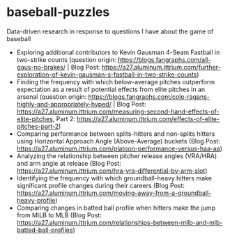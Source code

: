 # baseball-puzzles
Data-driven research in response to questions I have about the game of baseball

- Exploring additional contributors to Kevin Gausman 4-Seam Fastball in two-strike counts (question origin: https://blogs.fangraphs.com/all-gaus-no-brakes/ | Blog Post: https://a27.aluminum.ittrium.com/further-exploration-of-kevin-gausman-s-fastball-in-two-strike-counts)
- Finding the frequency with which below-average pitches outperform expectation as a result of potential effects from elite pitches in an arsenal (question origin: https://blogs.fangraphs.com/cole-ragans-highly-and-appropriately-hyped/ | Blog Post: https://a27.aluminum.ittrium.com/measuring-second-hand-effects-of-elite-pitches, Part 2: https://a27.aluminum.ittrium.com/effects-of-elite-pitches-part-2)
- Comparing performance between splits-hitters and non-splits hitters using Horizontal Approach Angle (Above-Average) buckets (Blog Post: https://a27.aluminum.ittrium.com/platoon-performance-versus-haa-aa)
- Analyzing the relationship between pitcher release angles (VRA/HRA) and arm angle at release (Blog Post: https://a27.aluminum.ittrium.com/hra-vra-differential-by-arm-slot)
- Identifying the frequency with which groundball-heavy hitters make significant profile changes during their careers (Blog Post: https://a27.aluminum.ittrium.com/moving-away-from-a-groundball-heavy-profile)
- Comparing changes in batted ball profile when hitters make the jump from MiLB to MLB (Blog Post: https://a27.aluminum.ittrium.com/relationships-between-milb-and-mlb-batted-ball-profiles)
